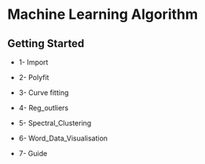 # Machine Learning Algorithm

## Getting Started 

* 1- Import

* 2- Polyfit

* 3- Curve fitting

* 4- Reg_outliers

* 5- Spectral_Clustering

* 6- Word_Data_Visualisation

* 7- Guide